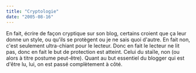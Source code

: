 ```yaml
---
title: "Cryptologie"
date: "2005-08-16"
---
```


En fait, écrire de façon cryptique sur son blog, certains croient que ça leur donne un style, ou qu'ils se protègent ou je ne sais quoi d'autre. En fait non, c'est seulement ultra-chiant pour le lecteur. Donc en fait le lecteur ne lit pas, donc en fait le but de protection est atteint. Celui du staïle, non (ou alors à titre postume peut-être). Quant au but essentiel du blogger qui est d'être lu, lui, on est passé complètement à côté.
